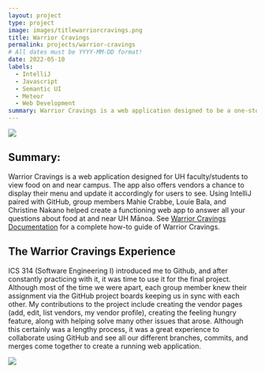 ```yaml
---
layout: project
type: project
image: images/titlewarriorcravings.png
title: Warrior Cravings
permalink: projects/warrior-cravings
# All dates must be YYYY-MM-DD format!
date: 2022-05-10
labels:
  - IntelliJ
  - Javascript
  - Semantic UI
  - Meteor
  - Web Development 
summary: Warrior Cravings is a web application designed to be a one-stop shop for UH students and vendors to see all the different food available on campus. Developed by Zachary Chaikin, Mahie Crabbe, Louie Bala, and Christine Nakano.
---
```


<img class="ui image" src="{{ site.baseurl }}/images/warriorcravings-landing.png">

## Summary:
Warrior Cravings is a web application designed for UH faculty/students to view food on and near campus. The app also offers vendors a chance to display their menu and update it accordingly for users to see. Using IntelliJ paired with GitHub, group members Mahie Crabbe, Louie Bala, and Christine Nakano helped create a functioning web app to answer all your questions about food at and near UH Mānoa. See [Warrior Cravings Documentation](https://warrior-cravings.github.io/) for a complete how-to guide of Warrior Cravings.

## The Warrior Cravings Experience
ICS 314 (Software Engineering I) introduced me to Github, and after constantly practicing with it, it was time to use it for the final project. Although most of the time we were apart, each group member knew their assignment via the GitHub project boards keeping us in sync with each other. My contributions to the project include creating the vendor pages (add, edit, list vendors, my vendor profile), creating the feeling hungry feature, along with helping solve many other issues that arose. Although this certainly was a lengthy process, it was a great experience to collaborate using GitHub and see all our different branches, commits, and merges come together to create a running web application.

<img class="ui image" src="{{ site.baseurl }}/images/warriorcravings-feelinghungry.png">

